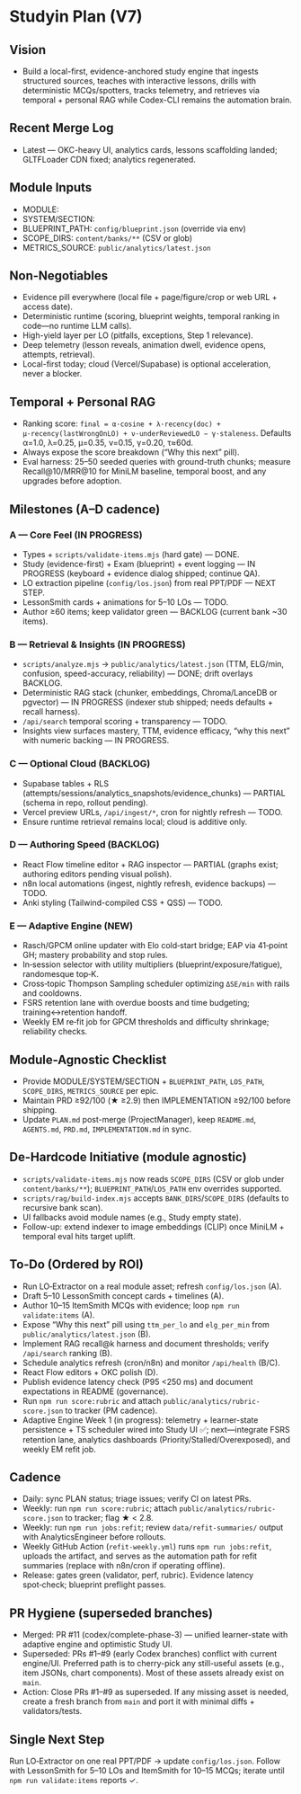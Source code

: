 # Studyin Plan (V7)

## Vision
- Build a local-first, evidence-anchored study engine that ingests structured sources, teaches with interactive lessons, drills with deterministic MCQs/spotters, tracks telemetry, and retrieves via temporal + personal RAG while Codex-CLI remains the automation brain.

## Recent Merge Log
- Latest — OKC-heavy UI, analytics cards, lessons scaffolding landed; GLTFLoader CDN fixed; analytics regenerated.

## Module Inputs
- MODULE: <fill at epic kickoff>
- SYSTEM/SECTION: <optional>
- BLUEPRINT_PATH: `config/blueprint.json` (override via env)
- SCOPE_DIRS: `content/banks/**` (CSV or glob)
- METRICS_SOURCE: `public/analytics/latest.json`

## Non-Negotiables
- Evidence pill everywhere (local file + page/figure/crop or web URL + access date).  
- Deterministic runtime (scoring, blueprint weights, temporal ranking in code—no runtime LLM calls).  
- High-yield layer per LO (pitfalls, exceptions, Step 1 relevance).  
- Deep telemetry (lesson reveals, animation dwell, evidence opens, attempts, retrieval).  
- Local-first today; cloud (Vercel/Supabase) is optional acceleration, never a blocker.

## Temporal + Personal RAG
- Ranking score: `final = α·cosine + λ·recency(doc) + μ·recency(lastWrongOnLO) + ν·underReviewedLO − γ·staleness`.  Defaults α=1.0, λ=0.25, μ=0.35, ν=0.15, γ=0.20, τ≈60d.
- Always expose the score breakdown (“Why this next” pill).  
- Eval harness: 25–50 seeded queries with ground-truth chunks; measure Recall@10/MRR@10 for MiniLM baseline, temporal boost, and any upgrades before adoption.

## Milestones (A–D cadence)

### A — Core Feel (IN PROGRESS)
- Types + `scripts/validate-items.mjs` (hard gate) — DONE.
- Study (evidence-first) + Exam (blueprint) + event logging — IN PROGRESS (keyboard + evidence dialog shipped; continue QA).
- LO extraction pipeline (`config/los.json`) from real PPT/PDF — NEXT STEP.
- LessonSmith cards + animations for 5–10 LOs — TODO.
- Author ≥60 items; keep validator green — BACKLOG (current bank ~30 items).

### B — Retrieval & Insights (IN PROGRESS)
- `scripts/analyze.mjs` → `public/analytics/latest.json` (TTM, ELG/min, confusion, speed-accuracy, reliability) — DONE; drift overlays BACKLOG.
- Deterministic RAG stack (chunker, embeddings, Chroma/LanceDB or pgvector) — IN PROGRESS (indexer stub shipped; needs defaults + recall harness).
- `/api/search` temporal scoring + transparency — TODO.
- Insights view surfaces mastery, TTM, evidence efficacy, “why this next” with numeric backing — IN PROGRESS.

### C — Optional Cloud (BACKLOG)
- Supabase tables + RLS (attempts/sessions/analytics_snapshots/evidence_chunks) — PARTIAL (schema in repo, rollout pending).
- Vercel preview URLs, `/api/ingest/*`, cron for nightly refresh — TODO.
- Ensure runtime retrieval remains local; cloud is additive only.

### D — Authoring Speed (BACKLOG)
- React Flow timeline editor + RAG inspector — PARTIAL (graphs exist; authoring editors pending visual polish).
- n8n local automations (ingest, nightly refresh, evidence backups) — TODO.
- Anki styling (Tailwind-compiled CSS + QSS) — TODO.

### E — Adaptive Engine (NEW)
- Rasch/GPCM online updater with Elo cold‑start bridge; EAP via 41‑point GH; mastery probability and stop rules.
- In‑session selector with utility multipliers (blueprint/exposure/fatigue), randomesque top‑K.
- Cross‑topic Thompson Sampling scheduler optimizing `ΔSE/min` with rails and cooldowns.
- FSRS retention lane with overdue boosts and time budgeting; training↔retention handoff.
- Weekly EM re‑fit job for GPCM thresholds and difficulty shrinkage; reliability checks.

## Module-Agnostic Checklist
- Provide MODULE/SYSTEM/SECTION + `BLUEPRINT_PATH`, `LOS_PATH`, `SCOPE_DIRS`, `METRICS_SOURCE` per epic.  
- Maintain PRD ≥92/100 (★ ≥2.9) then IMPLEMENTATION ≥92/100 before shipping.  
- Update `PLAN.md` post-merge (ProjectManager), keep `README.md`, `AGENTS.md`, `PRD.md`, `IMPLEMENTATION.md` in sync.

## De-Hardcode Initiative (module agnostic)
- `scripts/validate-items.mjs` now reads `SCOPE_DIRS` (CSV or glob under `content/banks/**`); `BLUEPRINT_PATH`/`LOS_PATH` env overrides supported.  
- `scripts/rag/build-index.mjs` accepts `BANK_DIRS`/`SCOPE_DIRS` (defaults to recursive bank scan).  
- UI fallbacks avoid module names (e.g., Study empty state).  
- Follow-up: extend indexer to image embeddings (CLIP) once MiniLM + temporal eval hits target uplift.

## To‑Do (Ordered by ROI)
- Run LO‑Extractor on a real module asset; refresh `config/los.json` (A).  
- Draft 5–10 LessonSmith concept cards + timelines (A).  
- Author 10–15 ItemSmith MCQs with evidence; loop `npm run validate:items` (A).  
- Expose “Why this next” pill using `ttm_per_lo` and `elg_per_min` from `public/analytics/latest.json` (B).  
- Implement RAG recall@k harness and document thresholds; verify `/api/search` ranking (B).  
- Schedule analytics refresh (cron/n8n) and monitor `/api/health` (B/C).  
- React Flow editors + OKC polish (D).  
- Publish evidence latency check (P95 <250 ms) and document expectations in README (governance).  
- Run `npm run score:rubric` and attach `public/analytics/rubric-score.json` to tracker (PM cadence).
- Adaptive Engine Week 1 (in progress): telemetry + learner-state persistence + TS scheduler wired into Study UI ✅; next—integrate FSRS retention lane, analytics dashboards (Priority/Stalled/Overexposed), and weekly EM refit job.

## Cadence
- Daily: sync PLAN status; triage issues; verify CI on latest PRs.  
- Weekly: run `npm run score:rubric`; attach `public/analytics/rubric-score.json` to tracker; flag ★ < 2.8.  
- Weekly: run `npm run jobs:refit`; review `data/refit-summaries/` output with AnalyticsEngineer before rollouts.  
- Weekly GitHub Action (`refit-weekly.yml`) runs `npm run jobs:refit`, uploads the artifact, and serves as the automation path for refit summaries (replace with n8n/cron if operating offline).  
- Release: gates green (validator, perf, rubric). Evidence latency spot‑check; blueprint preflight passes.

## PR Hygiene (superseded branches)
- Merged: PR #11 (codex/complete-phase-3) — unified learner-state with adaptive engine and optimistic Study UI.
- Superseded: PRs #1–#9 (early Codex branches) conflict with current engine/UI. Preferred path is to cherry-pick any still-useful assets (e.g., item JSONs, chart components). Most of these assets already exist on `main`.
- Action: Close PRs #1–#9 as superseded. If any missing asset is needed, create a fresh branch from `main` and port it with minimal diffs + validators/tests.

## Single Next Step
Run LO‑Extractor on one real PPT/PDF → update `config/los.json`. Follow with LessonSmith for 5–10 LOs and ItemSmith for 10–15 MCQs; iterate until `npm run validate:items` reports ✓.
